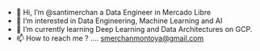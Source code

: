 - 👋 Hi, I’m @santimerchan a Data Engineer in Mercado Libre
- 👀 I’m interested in Data Engineering, Machine Learning and AI
- 🌱 I’m currently learning Deep Learning and Data Architectures on GCP.
- 📫 How to reach me ? .... smerchanmontoya@gmail.com

<!---
santimerchan/santimerchan is a ✨ special ✨ repository because its `README.md` (this file) appears on your GitHub profile.
You can click the Preview link to take a look at your changes.
--->
